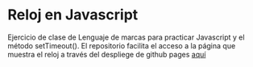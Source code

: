 # Reloj en Javascript

Ejercicio de clase de Lenguaje de marcas para practicar Javascript y el método setTimeout().
El repositorio facilita el acceso a la página que muestra el reloj a través del despliege de github pages [aquí]()


